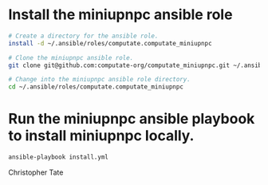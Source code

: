 
# Install the miniupnpc ansible role

```bash
# Create a directory for the ansible role. 
install -d ~/.ansible/roles/computate.computate_miniupnpc

# Clone the miniupnpc ansible role. 
git clone git@github.com:computate-org/computate_miniupnpc.git ~/.ansible/roles/computate.computate_miniupnpc

# Change into the miniupnpc ansible role directory. 
cd ~/.ansible/roles/computate.computate_miniupnpc
```

# Run the miniupnpc ansible playbook to install miniupnpc locally. 

```bash
ansible-playbook install.yml
```

Christopher Tate
